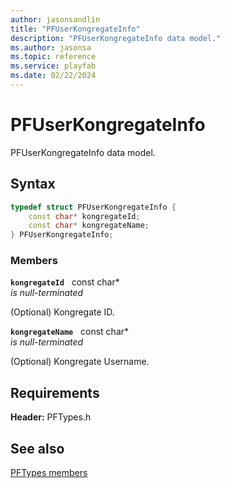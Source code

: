 ```yaml
---
author: jasonsandlin
title: "PFUserKongregateInfo"
description: "PFUserKongregateInfo data model."
ms.author: jasonsa
ms.topic: reference
ms.service: playfab
ms.date: 02/22/2024
---
```


# PFUserKongregateInfo  

PFUserKongregateInfo data model.  

## Syntax  
  
```cpp
typedef struct PFUserKongregateInfo {  
    const char* kongregateId;  
    const char* kongregateName;  
} PFUserKongregateInfo;  
```
  
### Members  
  
**`kongregateId`** &nbsp; const char*  
*is null-terminated*  
  
(Optional) Kongregate ID.
  
**`kongregateName`** &nbsp; const char*  
*is null-terminated*  
  
(Optional) Kongregate Username.
  
  
## Requirements  
  
**Header:** PFTypes.h
  
## See also  
[PFTypes members](../pftypes_members.md)  

  
  
